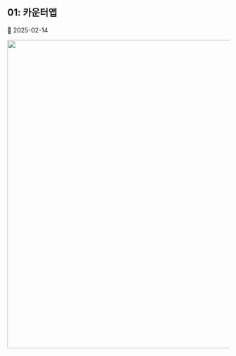## 01: 카운터앱
📅 2025-02-14
<div align=center>
  <img src="https://github.com/user-attachments/assets/fd5bc3c8-0150-40bd-859f-d524bf97631b" width="700px">
</div>


